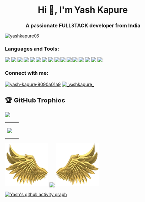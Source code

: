 <h1 align="center">Hi 👋, I'm Yash Kapure</h1>
<h3 align="center">A passionate FULLSTACK developer from India</h3>

<!-- [![@kapureyash's Holopin board](https://holopin.io/api/user/board?user=kapureyash)](https://holopin.io/@kapureyash) -->

<p align="left"> <img src="https://komarev.com/ghpvc/?username=yashkapure06&label=Profile%20views&color=0e75b6&style=flat" alt="yashkapure06" /> </p>


<!-- - 🌱 I’m currently learning **Java, DSA** whenever I get time, + **ReactNative** -->

<!-- 👨‍💻 All of my projects are available at [https://yash-kapure.vercel.app/](https://yash-kapure.vercel.app/) -->

<!-- - 💬 Ask me about **Frontend Web Development, ReactJs, NextJs, CSS, MaterialUI, Python** -->

<!-- - 📫 How to reach me **yashkapure06@gmail.com** -->

<!-- 📄 Know about my experiences [My Portfolio](https://yash-kapure.vercel.app/)-->

<!-- - ⚡ Fun fact **I love to Learn New Thing and Technologies** -->


<h3 align="left">Languages and Tools:</h3>
<div align="left">
<a style="text-decoration:none">
  <img height="30" src="https://img.shields.io/badge/javascript-%23323330.svg?style=for-the-badge&logo=javascript&logoColor=%23F7DF1E" />
</a>
<a style="text-decoration:none">
  <img height="30" src="https://img.shields.io/badge/nextjs-%2320232a.svg?style=for-the-badge&logo=nextdotjs&logoColor=fff" />
</a>

<a style="text-decoration:none">
  <img height="30" src="https://img.shields.io/badge/react-%2320232a.svg?style=for-the-badge&logo=react&logoColor=%2361DAFB" />
</a>
<a style="text-decoration:none">
  <img height="30" src="https://img.shields.io/badge/node.js-6DA55F?style=for-the-badge&logo=node.js&logoColor=white" />
</a>
<a style="text-decoration:none">
  <img height="30" src="https://img.shields.io/badge/typescript-3776AB?logo=typescript&logoColor=fff&style=for-the-badge" />
</a>

<a style="text-decoration:none">
  <img height="30" src="https://img.shields.io/badge/express-%2320232a?logo=express&logoColor=fff&style=for-the-badge" />
</a>

<a style="text-decoration:none">
  <img height="30" src="https://img.shields.io/badge/mongodb-4FC08D?logo=mongodb&logoColor=fff&style=for-the-badge" />
</a>
<a style="text-decoration:none">
  <img height="30" src="https://img.shields.io/badge/Python-3776AB?logo=python&logoColor=fff&style=for-the-badge" />
</a>
<a style="text-decoration:none">
  <img height="30" src="https://img.shields.io/badge/MaterialUI-blue?logo=mui&logoColor=fff&style=for-the-badge" />
</a>
<a style="text-decoration:none">
  <img height="30" src="https://img.shields.io/badge/github-%2320232a?logo=github&logoColor=fff&style=for-the-badge" />
</a>
<a style="text-decoration:none">
  <img height="30" src="https://img.shields.io/badge/heroku-3776AB?logo=heroku&logoColor=fff&style=for-the-badge" />
</a>
<a style="text-decoration:none">
  <img height="30" src="https://img.shields.io/badge/netlify-6DA55F?logo=netlify&logoColor=fff&style=for-the-badge" />
</a>
<a style="text-decoration:none">
  <img height="30" src="https://img.shields.io/badge/html5-red?logo=html5&logoColor=fff&style=for-the-badge" />
</a>
<a style="text-decoration:none">
  <img height="30" src="https://img.shields.io/badge/css3-blue?logo=css3&logoColor=fff&style=for-the-badge" />
</a>
<a style="text-decoration:none">
  <img height="30" src="https://img.shields.io/badge/Git-red?logo=git&logoColor=fff&style=for-the-badge" />
</a>
<a style="text-decoration:none">
  <img height="30" src="https://img.shields.io/badge/Sass-E75480?logo=sass&logoColor=fff&style=for-the-badge" />
</a>
</div>


<h3 align="left">Connect with me:</h3>
<p align="left">
<a href="https://linkedin.com/in/yash-kapure-9090a01a9" target="blank"><img align="center" src="https://raw.githubusercontent.com/rahuldkjain/github-profile-readme-generator/master/src/images/icons/Social/linked-in-alt.svg" alt="yash-kapure-9090a01a9" height="30" width="40" /></a>
<a href="https://instagram.com/_yashkapure_" target="blank"><img align="center" src="https://raw.githubusercontent.com/rahuldkjain/github-profile-readme-generator/master/src/images/icons/Social/instagram.svg" alt="_yashkapure_" height="30" width="40" /></a>
</p>


##  🏆 GitHub Trophies

![](https://github-profile-trophy.vercel.app/?username=Yashkapure06&theme=discord&no-frame=false&no-bg=false&margin-w=4)

<table>
<tr>
  <td align="center">
  <p align="center">
  <a href="https://github.comYashkapure06">
    <img align="center" src="https://github-readme-stats.vercel.app/api/top-langs?username=yashkapure06&show_icons=true&theme=radical&locale=en&layout=compact"/>
  </a>
  </td>
  <td align="center">
  <a href="https://github.com/Yashkapure06>
    <img align="center" height="190px" src="https://github-readme-stats.vercel.app/api?username=yashkapure06&show_icons=true&theme=radical&locale=en"/>
  </a>
  </td>
</p>
</details>
</table>


<p align="left">
<img height="140" width="140" src="https://github.com/Yashkapure06/Yashkapure06/blob/main/PNG/left.png">

<img align="center" src="https://github-readme-streak-stats.herokuapp.com/?user=Yashkapure06&theme=radical&hide_border=false"/>

<img height="140" width="140" src="https://github.com/Yashkapure06/Yashkapure06/blob/main/PNG/right.png">

</p>

[![Yash's github activity graph](https://github-readme-activity-graph.cyclic.app/graph?username=Yashkapure06&bg_color=1c172b&color=569e4c&line=ffffff&point=58ee71&area=true&hide_border=true)](https://github.com/ashutosh00710/github-readme-activity-graph)
                                                                                                        



